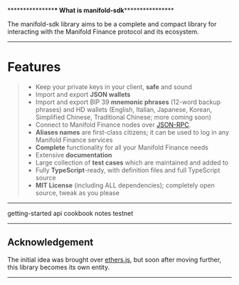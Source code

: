 \*\*\*\*\*\*\*\*\*\*\*\*\*\*\***\* What is
manifold-sdk**\*\*\*\*\*\*\*\*\*\*\*\*\*\*\*\*

The manifold-sdk library aims to be a complete and compact library
for interacting with the Manifold Finance protocol and its ecosystem.

---

# Features

> - Keep your private keys in your client, **safe** and sound
> - Import and export **JSON wallets**
> - Import and export BIP 39 **mnemonic phrases** (12-word backup
>   phrases) and HD wallets (English, Italian, Japanese, Korean,
>   Simplified Chinese, Traditional Chinese; more coming soon)
> - Connect to Manifold Finance nodes over
>   [JSON-RPC](https://github.com/ethereum/wiki/wiki/JSON-RPC).
> - **Aliases names** are first-class citizens; it can be used to log
>   in any Manifold Finance services
> - **Complete** functionality for all your Manifold Finance needs
> - Extensive **documentation**
> - Large collection of **test cases** which are maintained and added
>   to
> - Fully **TypeScript**-ready, with definition files and full
>   TypeScript source
> - **MIT License** (including ALL dependencies); completely open
>   source, tweak as you please

---

<div class="toctree" maxdepth="4" caption="Developer Documentation">

getting-started api cookbook notes testnet

</div>

---

## Acknowledgement

The initial idea was brought over
[ethers.js](https://github.com/ethers-io/ethers.js/), but soon after
moving further, this library becomes its own entity.

---

